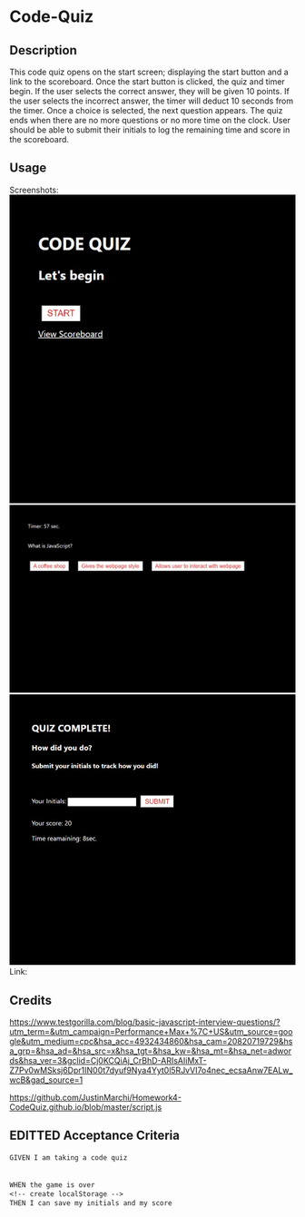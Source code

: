 # Code-Quiz

## Description

This code quiz opens on the start screen; displaying the start button and a link to the scoreboard. Once the start button is clicked, the quiz and timer begin. If the user selects the correct answer, they will be given 10 points. If the user selects the incorrect answer, the timer will deduct 10 seconds from the timer. Once a choice is selected, the next question appears. The quiz ends when there are no more questions or no more time on the clock. User should be able to submit their initials to log the remaining time and score in the scoreboard. 

<!-- (Unfortunately, I was unable to get the information to log in the scoreboard.) -->

## Usage

Screenshots:
    ![Alt text](/images/start-screen.jpg)
    ![Alt text](/images/question.jpg)
    ![Alt text](/images/quiz-complete.jpg)
Link:


## Credits

https://www.testgorilla.com/blog/basic-javascript-interview-questions/?utm_term=&utm_campaign=Performance+Max+%7C+US&utm_source=google&utm_medium=cpc&hsa_acc=4932434860&hsa_cam=20820719729&hsa_grp=&hsa_ad=&hsa_src=x&hsa_tgt=&hsa_kw=&hsa_mt=&hsa_net=adwords&hsa_ver=3&gclid=Cj0KCQiAj_CrBhD-ARIsAIiMxT-Z7Pv0wMSksj6Dpr1IN00t7dyuf9Nya4Yyt0l5RJvVI7o4nec_ecsaAnw7EALw_wcB&gad_source=1

https://github.com/JustinMarchi/Homework4-CodeQuiz.github.io/blob/master/script.js


## EDITTED Acceptance Criteria

```
GIVEN I am taking a code quiz


WHEN the game is over
<!-- create localStorage -->
THEN I can save my initials and my score